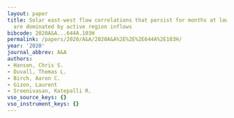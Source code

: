 ```yaml
---
layout: paper
title: Solar east-west flow correlations that persist for months at low latitudes
  are dominated by active region inflows
bibcode: 2020A&A...644A.103H
permalink: /papers/2020/A&A/2020A&A%2E%2E%2E644A%2E103H/
year: '2020'
journal_abbrev: A&A
authors:
- Hanson, Chris S.
- Duvall, Thomas L.
- Birch, Aaron C.
- Gizon, Laurent
- Sreenivasan, Katepalli R.
vso_source_keys: {}
vso_instrument_keys: {}
---
```

